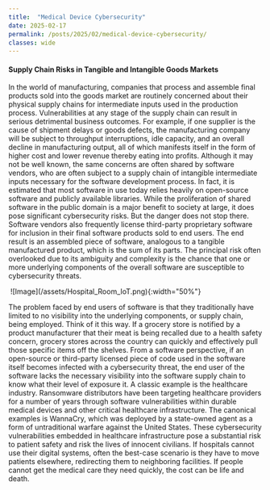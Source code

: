 ```yaml
---
title:  "Medical Device Cybersecurity"
date: 2025-02-17
permalink: /posts/2025/02/medical-device-cybersecurity/
classes: wide
---
```


#### Supply Chain Risks in Tangible and Intangible Goods Markets
In the world of manufacturing, companies that process and assemble final products sold into the goods market are routinely concerned about their physical supply chains for intermediate inputs used in the production process. Vulnerabilities at any stage of the supply chain can result in serious detrimental business outcomes. For example, if one supplier is the cause of shipment delays or goods defects, the manufacturing company will be subject to throughput interruptions, idle capacity, and an overall decline in manufacturing output, all of which manifests itself in the form of higher cost and lower revenue thereby eating into profits. Although it may not be well known, the same concerns are often shared by software vendors, who are often subject to a supply chain of intangible intermediate inputs necessary for the software development process. In fact, it is estimated that most software in use today relies heavily on open-source software and publicly available libraries. While the proliferation of shared software in the public domain is a major benefit to society at large, it does pose significant cybersecurity risks. But the danger does not stop there. Software vendors also frequently license third-party proprietary software for inclusion in their final software products sold to end users. The end result is an assembled piece of software, analogous to a tangible manufactured product, which is the sum of its parts. The principal risk often overlooked due to its ambiguity and complexity is the chance that one or more underlying components of the overall software are susceptible to cybersecurity threats.

<img src="{{ RobertLSchwartz.github.io }}/assets/Hospital_Room_IoT.png" alt="">
![Image](/assets/Hospital_Room_IoT.png){:width="50%"}

The problem faced by end users of software is that they traditionally have limited to no visibility into the underlying components, or supply chain, being employed. Think of it this way. If a grocery store is notified by a product manufacturer that their meat is being recalled due to a health safety concern, grocery stores across the country can quickly and effectively pull those specific items off the shelves. From a software perspective, if an open-source or third-party licensed piece of code used in the software itself becomes infected with a cybersecurity threat, the end user of the software lacks the necessary visibility into the software supply chain to know what their level of exposure it. A classic example is the healthcare industry. Ransomware distributors have been targeting healthcare providers for a number of years through software vulnerabilities within durable medical devices and other critical healthcare infrastructure. The canonical examples is WannaCry, which was deployed by a state-owned agent as a form of untraditional warfare against the United States. These cybersecurity vulnerabilities embedded in healthcare infrastructure pose a substantial risk to patient safety and risk the lives of innocent civilians. If hospitals cannot use their digital systems, often the best-case scenario is they have to move patients elsewhere, redirecting them to neighboring facilities. If people cannot get the medical care they need quickly, the cost can be life and death.
